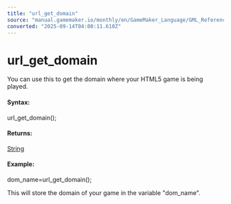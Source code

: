 ```yaml
---
title: "url_get_domain"
source: "manual.gamemaker.io/monthly/en/GameMaker_Language/GML_Reference/Web_And_HTML5/url_get_domain.htm"
converted: "2025-09-14T04:00:11.610Z"
---
```


# url\_get\_domain

You can use this to get the domain where your HTML5 game is being played.

#### Syntax:

url\_get\_domain();

#### Returns:

[String](../../GML_Overview/Data_Types.md)

#### Example:

dom\_name=url\_get\_domain();

This will store the domain of your game in the variable "dom\_name".